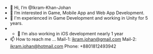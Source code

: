 - 👋 Hi, I’m @Ikram-Khan-Johan
- 👀 I’m interested in Game, Mobile App and Web App Development.
- 💞️ I'm experienced in Game Development and working in Unity for 5 years.
- - 🌱 I’m also working in iOS development nearly 1 year
- 📫 How to reach me ...
  Mail-1:  ikram.johan@gmail.com
  Mail-2: ikram.johan@hotmail.com
  Phone: +8801812493942
  
<!---
Ikram-Khan-Johan/Ikram-Khan-Johan is a ✨ special ✨ repository because its `README.md` (this file) appears on your GitHub profile.
You can click the Preview link to take a look at your changes.
--->
